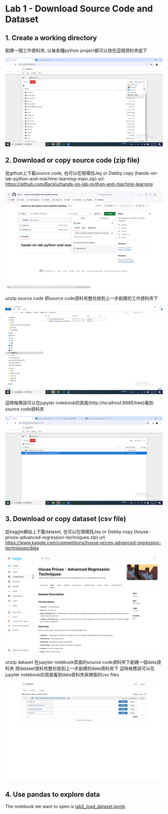 # Lab 1 - Download Source Code and Dataset


## 1. Create a working directory
創建一個工作資料夾, 以後各種python project都可以放在這個資料夾底下

![](images/01.png)

## 2. Download or copy source code (zip file)
從github上下載source code, 也可以在現場找Jay or Debby copy (hands-on-lab-python-and-machine-learning-main.zip)
url: https://github.com/Backlu/hands-on-lab-python-and-machine-learning
    
![](images/02.png)

unzip source code 
把source code資料夾整份放到上一步創建的工作資料夾下

![](images/03.png)

這時候應該可以在jupyter notebook的頁面(http://localhost:8888/tree)看到source code資料夾

![](images/04.png)


## 3. Download or copy dataset (csv file)
從kaggle網站上下載dataset, 也可以在現場找Jay or Debby copy (house-prices-advanced-regression-techniques.zip)
url: https://www.kaggle.com/competitions/house-prices-advanced-regression-techniques/data
    
![](images/05.png)    
    
unzip dataset
在jupyter notebook頁面的source code資料夾下創建一個data資料夾
把dataset資料夾整份放到上一步創建的data資料夾下
這時候應該可以在jupyter notebook的頁面看到data資料夾與裡面的csv files

![](images/06.png)

## 4. Use pandas to explore data

The notebook we want to open is [lab2_load_dataset.ipynb](lab2_load_dataset.ipynb).

